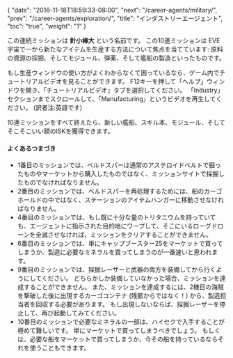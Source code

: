{
  "date": "2016-11-18T18:59:33-08:00",
  "next": "/career-agents/military/",
  "prev": "/career-agents/exploration/",
  "title": "インダストリーエージェント",
  "toc": "true",
  "weight": "1"
}

この連続ミッションは **針小棒大** という名前です。 この10連ミッションは EVE 宇宙で一から新たなアイテムを生産する方法について焦点を当てています: 原料の資源の採掘、そしてモジュール、弾薬、そして艦船の製造といったものです。

もし生産ウィンドウの使い方がよくわからなくて困っているなら、ゲーム内でチュートリアルビデオを見ることができます。 F12キーを押して「ヘルプ」ウィンドウを開き、「チュートリアルビデオ」タブを選択してください。 「Industry」セクションまでスクロールして、「Manufacturing」というビデオを再生してください。 (訳者注:英語です)

10連ミッションをすべて終えたら、新しい艦船、スキル本、モジュール、そしてそこそこいい額のISKを獲得できます。

#### よくあるつまづき

- 1番目のミッションでは、ベルドスパーは通常のアステロイドベルトで掘ったものやマーケットから購入したものではなく、ミッションサイトで採掘したものでなければなりません。
- 2番目のミッションでは、ベルドスパーを再処理するためには、船のカーゴホールドの中ではなく、ステーションのアイテムハンガーに移動させなければなりません。
- 4番目のミッションでは、もし既に十分な量のトリタニウムを持っていても、エージェントに指示された目的地にワープして、そこにいるローグドローンを全滅させなければ、ミッションをクリアすることができません。
- 6番目のミッションでは、単にキャップブースター25をマーケットで買ってしまうか、製造に必要なミネラルを買ってしまうのが一番速いと思われます。
- 9番目のミッションでは、採掘レーザーと武器の両方を装備してから行くようにしてください。 どちらかしか装備していなかった場合、ミッションを達成することができません。 また、ミッションを達成するには、2機目の海賊を撃破した後に出現するカーゴコンテナ (残骸からではなく！) から、製造担当者を回収する必要があります。 もし出現しないならば、採掘レーザーを停止して、再び起動してみてください。
- 10番目のミッションで必要なミネラルの一部は、ハイセクで入手することが極めて難しいです。 単にマーケットで買ってしまうべきでしょう。 もしくは、必要な船をマーケットで買ってしまうか、今その船を持っているならそれを使うこともできます。